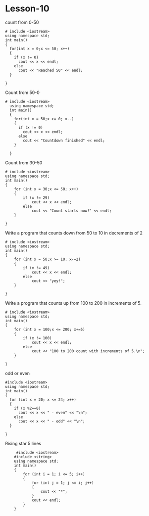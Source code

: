 # Lesson-10
count from 0-50

    # include <iostream>
    using namespace std;
    int main()
    {
      for(int x = 0;x <= 50; x++)
      {
        if (x != 0)
          cout << x << endl;
        else
          cout << "Reached 50" << endl;
      }

    }
    
Count from 50-0


    # include <iostream>
      using namespace std;
      int main()
      {
        for(int x = 50;x >= 0; x--)
        {
          if (x != 0)
            cout << x << endl;
          else
            cout << "Countdown finished" << endl;
        }

      }

Count from 30-50

    # include <iostream>
    using namespace std;
    int main()
    {
        for (int x = 30;x <= 50; x++)
        {
            if (x != 29)
                cout << x << endl;
            else
                cout << "Count starts now!" << endl;
        }

    }

Write a program that counts down from 50 to 10
in decrements of 2

    # include <iostream>
    using namespace std;
    int main()
    {
        for (int x = 50;x >= 10; x-=2)
        {
            if (x != 49)
                cout << x << endl;
            else
                cout << "yey!";
        }

    }
  
Write a program that counts up from 100 to 200
in increments of 5.

    # include <iostream>
    using namespace std;
    int main()
    {
        for (int x = 100;x <= 200; x+=5)
        {
            if (x != 100)
                cout << x << endl;
            else
                cout << "100 to 200 count with increments of 5.\n";
        }

    }
    
odd or even

    #include <iostream>
    using namespace std;
    int main()
    {
      for (int x = 20; x <= 24; x++)
      {
        if (x %2==0)
          cout << x << " - even" << "\n";
        else
          cout << x << " - odd" << "\n";
      }

    }
 
 Rising star 5 lines
 
         #include <iostream>
        #include <string>
        using namespace std;
        int main()
        {
            for (int i = 1; i <= 5; i++)
            { 
                for (int j = 1; j <= i; j++)
                {
                    cout << "*"; 
                }
                cout << endl;  
            }
        }

